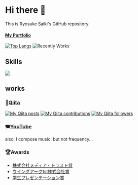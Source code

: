 # Hi there 👋
This is Ryosuke Saiki's GitHub repository.
#### [My Portfolio](https://ryosuke-saiki-portfolio.vercel.app/)

[![Top Langs](https://github-readme-stats.vercel.app/api/top-langs/?username=pdmuds4&layout=compact)](https://github.com/anuraghazra/github-readme-stats)
![Recently Works](https://github-profile-summary-cards.vercel.app/api/cards/profile-details?username=pdmuds4)



## Skills
<img src="https://skillicons.dev/icons?i=python,html,css,js,typescript,react,next,postgresql,github,vscode,docker,supabase" />

## works
### 📝[Qiita](https://qiita.com/pam5596)
[![My Qiita posts](https://qiita-badge.apiapi.app/s/pam5596/posts.svg)](http://qiita.com/pam5596)
[![My Qiita contributions](https://qiita-badge.apiapi.app/s/pam5596/contributions.svg)](http://qiita.com/pam5596)
[![My Qiita followers](https://qiita-badge.apiapi.app/s/pam5596/followers.svg)](http://qiita.com/pam5596)

### 🪗[YouTube](https://www.youtube.com/channel/UC6pZ4QAQqHrRMd3hr7kH3sg)
also, I compose music. but not frequency...

### 🏆Awards
* [株式会社メディア・トラスト賞](https://sites.google.com/ds.musashino-u.ac.jp/transmedia-techlab-2022-fcpj/#h.7aqa60o158up)
* [ウイングアーク1st株式会社賞](https://x.com/geek_pjt/status/1685231448943734785?s=20)
* [学生プレゼンテーション賞](https://www.musashino-u.ac.jp/news/20240409-01.html)




